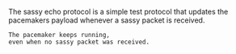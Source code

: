 The sassy echo protocol is a simple test protocol that updates the pacemakers
	payload whenever a sassy packet is received.

	The pacemaker keeps running,
	even when no sassy packet was received.
